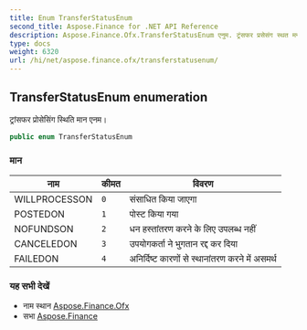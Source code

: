 ```yaml
---
title: Enum TransferStatusEnum
second_title: Aspose.Finance for .NET API Reference
description: Aspose.Finance.Ofx.TransferStatusEnum एनुम. ट्रंसफर प्रसेसंग स्थत मन एनम
type: docs
weight: 6320
url: /hi/net/aspose.finance.ofx/transferstatusenum/
---
```

## TransferStatusEnum enumeration

ट्रांसफर प्रोसेसिंग स्थिति मान एनम।

```csharp
public enum TransferStatusEnum
```

### मान

| नाम | कीमत | विवरण |
| --- | --- | --- |
| WILLPROCESSON | `0` | संसाधित किया जाएगा |
| POSTEDON | `1` | पोस्ट किया गया |
| NOFUNDSON | `2` | धन हस्तांतरण करने के लिए उपलब्ध नहीं |
| CANCELEDON | `3` | उपयोगकर्ता ने भुगतान रद्द कर दिया |
| FAILEDON | `4` | अनिर्दिष्ट कारणों से स्थानांतरण करने में असमर्थ |

### यह सभी देखें

* नाम स्थान [Aspose.Finance.Ofx](../../aspose.finance.ofx/)
* सभा [Aspose.Finance](../../)


